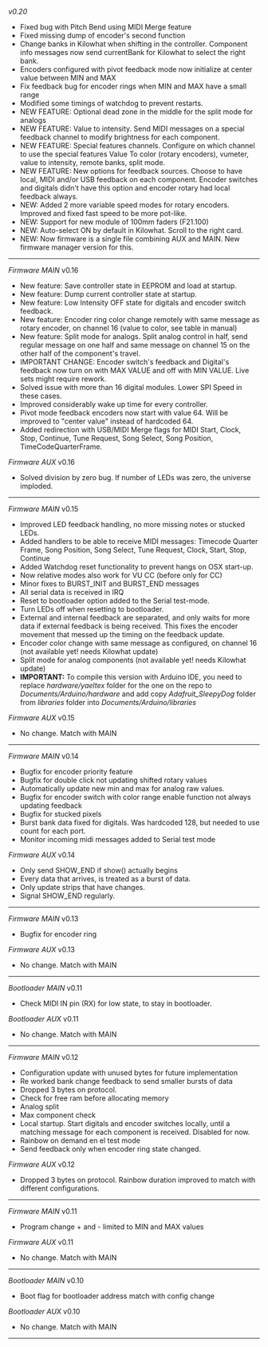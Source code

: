 *v0.20*
- Fixed bug with Pitch Bend using MIDI Merge feature
- Fixed missing dump of encoder's second function
- Change banks in Kilowhat when shifting in the controller. Component info messages now send currentBank for Kilowhat to select the right bank.
- Encoders configured with pivot feedback mode now initialize at center value between MIN and MAX
- Fix feedback bug for encoder rings when MIN and MAX have a small range
- Modified some timings of watchdog to prevent restarts.
- NEW FEATURE: Optional dead zone in the middle for the split mode for analogs
- NEW FEATURE: Value to intensity. Send MIDI messages on a special feedback channel to modify brightness for each component.
- NEW FEATURE: Special features channels. Configure on which channel to use the special features Value To color (rotary encoders), vumeter, value to intensity, remote banks, split mode.
- NEW FEATURE: New options for feedback sources. Choose to have local, MIDI and/or USB feedback on each component. Encoder switches and digitals didn't have this option and encoder rotary had local feedback always.
- NEW: Added 2 more variable speed modes for rotary encoders. Improved and fixed fast speed to be more pot-like.
- NEW: Support for new module of 100mm faders (F21.100)
- NEW: Auto-select ON by default in Kilowhat. Scroll to the right card.
- NEW: Now firmware is a single file combining AUX and MAIN. New firmware manager version for this.
---

*Firmware MAIN*
v0.16
- New feature: Save controller state in EEPROM and load at startup.
- New feature: Dump current controller state at startup.
- New feature: Low Intensity OFF state for digitals and encoder switch feedback.
- New feature: Encoder ring color change remotely with same message as rotary encoder, on channel 16 (value to color, see table in manual)
- New feature: Split mode for analogs. Split analog control in half, send regular message on one half and same message on channel 15 on the other half of the component's travel.
- IMPORTANT CHANGE: Encoder switch's feedback and Digital's feedback now turn on with MAX VALUE and off with MIN VALUE. Live sets might require rework.
- Solved issue with more than 16 digital modules. Lower SPI Speed in these cases.
- Improved considerably wake up time for every controller.
- Pivot mode feedback encoders now start with value 64. Will be improved to "center value" instead of hardcoded 64.
- Added redirection with USB/MIDI Merge flags for MIDI Start, Clock, Stop, Continue, Tune Request, Song Select, Song Position, TimeCodeQuarterFrame.

*Firmware AUX*
v0.16
- Solved division by zero bug. If number of LEDs was zero, the universe imploded.

-------------

*Firmware MAIN*
v0.15
- Improved LED feedback handling, no more missing notes or stucked LEDs.
- Added handlers to be able to receive MIDI messages: Timecode Quarter Frame, Song Position, Song Select, Tune Request, Clock, Start, Stop, Continue
- Added Watchdog reset functionality to prevent hangs on OSX start-up.
- Now relative modes also work for VU CC (before only for CC)
- Minor fixes to BURST_INIT and BURST_END messages
- All serial data is received in IRQ 
- Reset to bootloader option added to the Serial test-mode.
- Turn LEDs off when resetting to bootloader.
- External and internal feedback are separated, and only waits for more data if external feedback is being received. This fixes the encoder movement that messed up the timing on the feedback update.
- Encoder color change with same message as configured, on channel 16 (not available yet! needs Kilowhat update)
- Split mode for analog components (not available yet! needs Kilowhat update)
- **IMPORTANT:** To compile this version with Arduino IDE, you need to replace *hardware/yaeltex* folder for the one on the repo to *Documents/Arduino/hardware* and add copy *Adafruit_SleepyDog* folder from *libraries* folder into *Documents/Arduino/libraries*

*Firmware AUX*
v0.15
- No change. Match with MAIN

-------------

*Firmware MAIN*
v0.14
- Bugfix for encoder priority feature
- Bugfix for double click not updating shifted rotary values
- Automatically update new min and max for analog raw values.
- Bugfix for encoder switch with color range enable function not always updating feedback
- Bugfix for stucked pixels
- Burst bank data fixed for digitals. Was hardcoded 128, but needed to use count for each port.
- Monitor incoming midi messages added to Serial test mode

*Firmware AUX*
v0.14
- Only send SHOW_END if show() actually begins
- Every data that arrives, is treated as a burst of data. 
- Only update strips that have changes.
- Signal SHOW_END regularly.

-------------

*Firmware MAIN*
v0.13
- Bugfix for encoder ring

*Firmware AUX*
v0.13
- No change. Match with MAIN

-------------

*Bootloader MAIN*
v0.11
- Check MIDI IN pin (RX) for low state, to stay in bootloader.

*Bootloader AUX*
v0.11
- No change. Match with MAIN

-------------

*Firmware MAIN*
v0.12
- Configuration update with unused bytes for future implementation
- Re worked bank change feedback to send smaller bursts of data 
- Dropped 3 bytes on protocol.
- Check for free ram before allocating memory
- Analog split
- Max component check
- Local startup. Start digitals and encoder switches locally, until a matching message for each component is received. Disabled for now.
- Rainbow on demand en el test mode
- Send feedback only when encoder ring state changed.

*Firmware AUX*
v0.12
- Dropped 3 bytes on protocol. Rainbow duration improved to match with different configurations.

-------------

*Firmware MAIN*
v0.11
- Program change + and - limited to MIN and MAX values

*Firmware AUX*
v0.11
- No change. Match with MAIN

-------------

*Bootloader MAIN*
v0.10
- Boot flag for bootloader address match with config change

*Bootloader AUX*
v0.10
- No change. Match with MAIN

-------------
